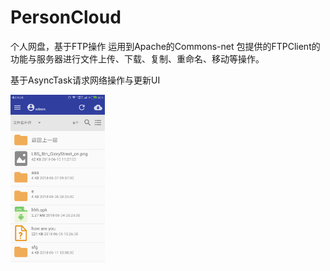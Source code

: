 # PersonCloud
个人网盘，基于FTP操作
运用到Apache的Commons-net 包提供的FTPClient的功能与服务器进行文件上传、下载、复制、重命名、移动等操作。

基于AsyncTask请求网络操作与更新UI

<img src="https://github.com/elick007/PersonCloud/blob/master/Screenshot_2018-06-11-21-38-34-123_com.example.ad.png" width="30%" height="30%" />

